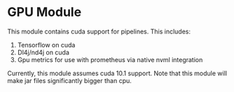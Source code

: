 # GPU Module

This module contains cuda support for pipelines.
This includes:

1. Tensorflow on cuda
2. Dl4j/nd4j on cuda
3. Gpu metrics for use with prometheus via native nvml integration


Currently, this module assumes cuda 10.1 support.
Note that this module will make jar files significantly bigger than cpu.

